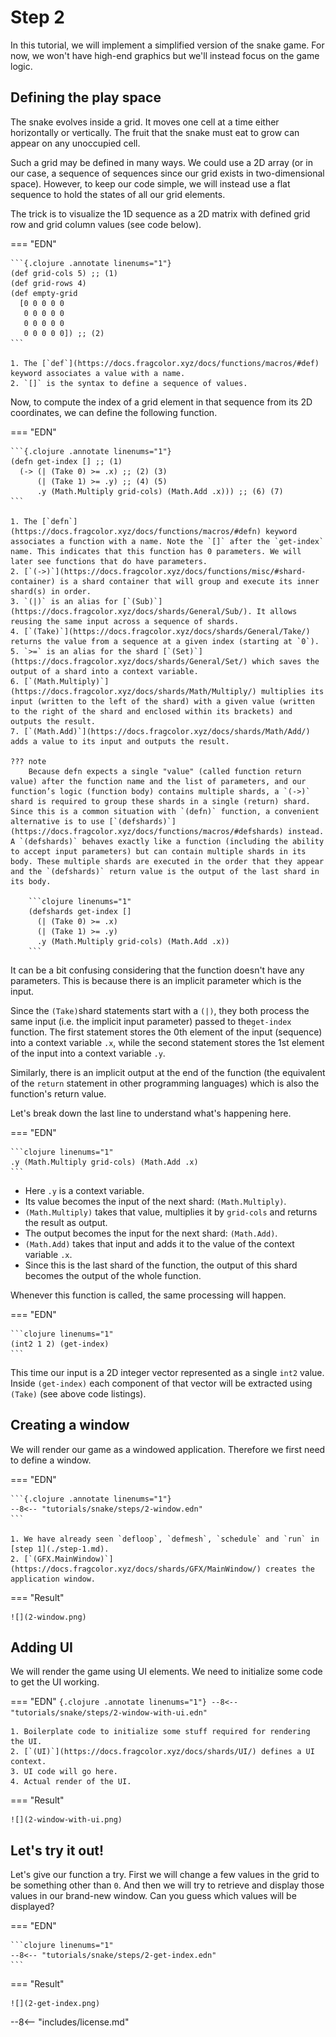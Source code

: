 # Step 2

In this tutorial, we will implement a simplified version of the snake game. For now, we won't have high-end graphics but we'll instead focus on the game logic.

## Defining the play space

The snake evolves inside a grid. It moves one cell at a time either horizontally or vertically. The fruit that the snake must eat to grow can appear on any unoccupied cell.

Such a grid may be defined in many ways. We could use a 2D array (or in our case, a sequence of sequences since our grid exists in two-dimensional space). However, to keep our code simple, we will instead use a flat sequence to hold the states of all our grid elements.

The trick is to visualize the 1D sequence as a 2D matrix with defined grid row and grid column values (see code below).

=== "EDN"

    ```{.clojure .annotate linenums="1"}
    (def grid-cols 5) ;; (1)
    (def grid-rows 4)
    (def empty-grid
      [0 0 0 0 0
       0 0 0 0 0
       0 0 0 0 0
       0 0 0 0 0]) ;; (2)
    ```

    1. The [`def`](https://docs.fragcolor.xyz/docs/functions/macros/#def) keyword associates a value with a name.
    2. `[]` is the syntax to define a sequence of values.

Now, to compute the index of a grid element in that sequence from its 2D coordinates, we can define the following function.

=== "EDN"

    ```{.clojure .annotate linenums="1"}
    (defn get-index [] ;; (1)
      (-> (| (Take 0) >= .x) ;; (2) (3)
          (| (Take 1) >= .y) ;; (4) (5)
          .y (Math.Multiply grid-cols) (Math.Add .x))) ;; (6) (7)
    ```

    1. The [`defn`](https://docs.fragcolor.xyz/docs/functions/macros/#defn) keyword associates a function with a name. Note the `[]` after the `get-index` name. This indicates that this function has 0 parameters. We will later see functions that do have parameters.
    2. [`(->)`](https://docs.fragcolor.xyz/docs/functions/misc/#shard-container) is a shard container that will group and execute its inner shard(s) in order.
    3. `(|)` is an alias for [`(Sub)`](https://docs.fragcolor.xyz/docs/shards/General/Sub/). It allows reusing the same input across a sequence of shards.
    4. [`(Take)`](https://docs.fragcolor.xyz/docs/shards/General/Take/) returns the value from a sequence at a given index (starting at `0`).
    5. `>=` is an alias for the shard [`(Set)`](https://docs.fragcolor.xyz/docs/shards/General/Set/) which saves the output of a shard into a context variable.
    6. [`(Math.Multiply)`](https://docs.fragcolor.xyz/docs/shards/Math/Multiply/) multiplies its input (written to the left of the shard) with a given value (written to the right of the shard and enclosed within its brackets) and outputs the result.
    7. [`(Math.Add)`](https://docs.fragcolor.xyz/docs/shards/Math/Add/) adds a value to its input and outputs the result.

    ??? note
        Because defn expects a single "value" (called function return value) after the function name and the list of parameters, and our function’s logic (function body) contains multiple shards, a `(->)` shard is required to group these shards in a single (return) shard. Since this is a common situation with `(defn)` function, a convenient alternative is to use [`(defshards)`](https://docs.fragcolor.xyz/docs/functions/macros/#defshards) instead. A `(defshards)` behaves exactly like a function (including the ability to accept input parameters) but can contain multiple shards in its body. These multiple shards are executed in the order that they appear and the `(defshards)` return value is the output of the last shard in its body.

        ```clojure linenums="1"
        (defshards get-index []
          (| (Take 0) >= .x)
          (| (Take 1) >= .y)
          .y (Math.Multiply grid-cols) (Math.Add .x))
        ```

It can be a bit confusing considering that the function doesn't have any parameters. This is because there is an implicit parameter which is the input.

Since the `(Take)`shard statements start with a `(|)`, they both process the same input (i.e. the implicit input parameter) passed to the`get-index` function. The first statement stores the 0th element of the input (sequence) into a context variable `.x`, while the second statement stores the 1st element of the input into a context variable `.y`.

Similarly, there is an implicit output at the end of the function (the equivalent of the `return` statement in other programming languages) which is also the function's return value.

Let's break down the last line to understand what's happening here.

=== "EDN"

    ```clojure linenums="1"
    .y (Math.Multiply grid-cols) (Math.Add .x)
    ```

- Here `.y` is a context variable.
- Its value becomes the input of the next shard: `(Math.Multiply)`.
- `(Math.Multiply)` takes that value, multiplies it by `grid-cols` and returns the result as output.
- The output becomes the input for the next shard: `(Math.Add)`.
- `(Math.Add)` takes that input and adds it to the value of the context variable `.x`.
- Since this is the last shard of the function, the output of this shard becomes the output of the whole function.

Whenever this function is called, the same processing will happen.

=== "EDN"

    ```clojure linenums="1"
    (int2 1 2) (get-index)
    ```

This time our input is a 2D integer vector represented as a single `int2` value. Inside `(get-index)` each component of that vector will be extracted using `(Take)` (see above code listings).

## Creating a window

We will render our game as a windowed application. Therefore we first need to define a window.

=== "EDN"

    ```{.clojure .annotate linenums="1"}
    --8<-- "tutorials/snake/steps/2-window.edn"
    ```

    1. We have already seen `defloop`, `defmesh`, `schedule` and `run` in [step 1](./step-1.md).
    2. [`(GFX.MainWindow)`](https://docs.fragcolor.xyz/docs/shards/GFX/MainWindow/) creates the application window.

=== "Result"

    ![](2-window.png)

## Adding UI

We will render the game using UI elements. We need to initialize some code to get the UI working.

=== "EDN"
    ```{.clojure .annotate linenums="1"}
    --8<-- "tutorials/snake/steps/2-window-with-ui.edn"
    ```

    1. Boilerplate code to initialize some stuff required for rendering the UI.
    2. [`(UI)`](https://docs.fragcolor.xyz/docs/shards/UI/) defines a UI context.
    3. UI code will go here.
    4. Actual render of the UI.

=== "Result"

    ![](2-window-with-ui.png)

## Let's try it out!

Let's give our function a try. First we will change a few values in the grid to be something other than `0`. And then we will try to retrieve and display those values in our brand-new window. Can you guess which values will be displayed?

=== "EDN"

    ```clojure linenums="1"
    --8<-- "tutorials/snake/steps/2-get-index.edn"
    ```

=== "Result"

    ![](2-get-index.png)

--8<-- "includes/license.md"
